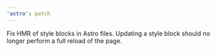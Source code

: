 ```yaml
---
'astro': patch
---
```


Fix HMR of style blocks in Astro files. Updating a style block should no longer perform a full reload of the page.
